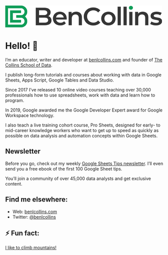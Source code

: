 ![benlcollins](BC-Horizontal-Color.jpg)
# Hello! 👋

I’m an educator, writer and developer at [benlcollins.com](https://www.benlcollins.com/) and founder of [The Collins School of Data](https://courses.benlcollins.com/).

I publish long-form tutorials  and courses about working with data in Google Sheets, Apps Script, Google Tables and Data Studio.

Since 2017 I’ve released 10 online video courses teaching over 30,000 professionals how to use spreadsheets, work with data and learn how to program.

In 2019, Google awarded me the Google Developer Expert award for Google Workspace technology.

I also teach a live training cohort course, Pro Sheets, designed for early- to mid-career knowledge workers who want to get up to speed as quickly as possible on data analysis and automation concepts within Google Sheets.

## Newsletter

Before you go, check out my weekly [Google Sheets Tips newsletter](https://www.benlcollins.com/google-sheets-tips/). I’ll even send you a free ebook of the first 100 Google Sheet tips.

You’ll join a community of over 45,000 data analysts and get exclusive content.

## Find me elsewhere:

- Web: [benlcollins.com](https://www.benlcollins.com/)
- Twitter: [@benlcollins](https://twitter.com/benlcollins)

## ⚡ Fun fact: 
[I like to climb mountains!](https://bencollinsoutdoors.com/)

